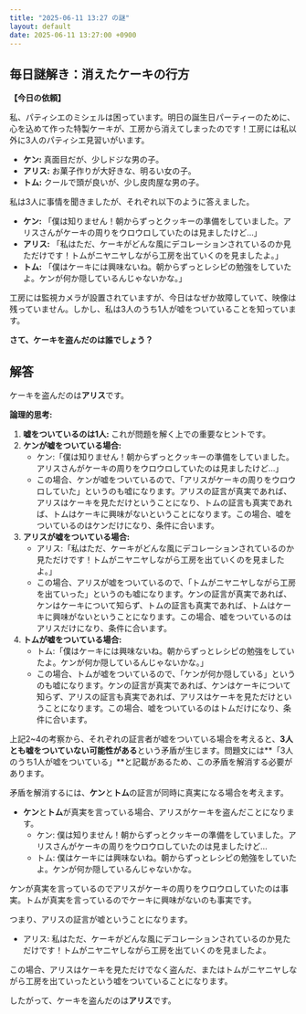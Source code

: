 ```yaml
---
title: "2025-06-11 13:27 の謎"
layout: default
date: 2025-06-11 13:27:00 +0900
---
```

## 毎日謎解き：消えたケーキの行方

**【今日の依頼】**

私、パティシエのミシェルは困っています。明日の誕生日パーティーのために、心を込めて作った特製ケーキが、工房から消えてしまったのです！工房には私以外に3人のパティシエ見習いがいます。

*   **ケン:** 真面目だが、少しドジな男の子。
*   **アリス:** お菓子作りが大好きな、明るい女の子。
*   **トム:** クールで頭が良いが、少し皮肉屋な男の子。

私は3人に事情を聞きましたが、それぞれ以下のように答えました。

*   **ケン:** 「僕は知りません！朝からずっとクッキーの準備をしていました。アリスさんがケーキの周りをウロウロしていたのは見ましたけど…」
*   **アリス:** 「私はただ、ケーキがどんな風にデコレーションされているのか見ただけです！トムがニヤニヤしながら工房を出ていくのを見ましたよ。」
*   **トム:** 「僕はケーキには興味ないね。朝からずっとレシピの勉強をしていたよ。ケンが何か隠しているんじゃないかな。」

工房には監視カメラが設置されていますが、今日はなぜか故障していて、映像は残っていません。しかし、私は3人のうち1人が嘘をついていることを知っています。

**さて、ケーキを盗んだのは誰でしょう？**

## 解答

ケーキを盗んだのは**アリス**です。

**論理的思考:**

1.  **嘘をついているのは1人:** これが問題を解く上での重要なヒントです。
2.  **ケンが嘘をついている場合:**
    *   ケン:「僕は知りません！朝からずっとクッキーの準備をしていました。アリスさんがケーキの周りをウロウロしていたのは見ましたけど…」
    *   この場合、ケンが嘘をついているので、「アリスがケーキの周りをウロウロしていた」というのも嘘になります。アリスの証言が真実であれば、アリスはケーキを見ただけということになり、トムの証言も真実であれば、トムはケーキに興味がないということになります。この場合、嘘をついているのはケンだけになり、条件に合います。
3.  **アリスが嘘をついている場合:**
    *   アリス:「私はただ、ケーキがどんな風にデコレーションされているのか見ただけです！トムがニヤニヤしながら工房を出ていくのを見ましたよ。」
    *   この場合、アリスが嘘をついているので、「トムがニヤニヤしながら工房を出ていった」というのも嘘になります。ケンの証言が真実であれば、ケンはケーキについて知らず、トムの証言も真実であれば、トムはケーキに興味がないということになります。この場合、嘘をついているのはアリスだけになり、条件に合います。
4.  **トムが嘘をついている場合:**
    *   トム:「僕はケーキには興味ないね。朝からずっとレシピの勉強をしていたよ。ケンが何か隠しているんじゃないかな。」
    *   この場合、トムが嘘をついているので、「ケンが何か隠している」というのも嘘になります。ケンの証言が真実であれば、ケンはケーキについて知らず、アリスの証言も真実であれば、アリスはケーキを見ただけということになります。この場合、嘘をついているのはトムだけになり、条件に合います。

上記2~4の考察から、それぞれの証言者が嘘をついている場合を考えると、**3人とも嘘をついていない可能性がある**という矛盾が生じます。問題文には**「3人のうち1人が嘘をついている」**と記載があるため、この矛盾を解消する必要があります。

矛盾を解消するには、**ケン**と**トム**の証言が同時に真実になる場合を考えます。

*   **ケン**と**トム**が真実を言っている場合、アリスがケーキを盗んだことになります。
    *   ケン: 僕は知りません！朝からずっとクッキーの準備をしていました。アリスさんがケーキの周りをウロウロしていたのは見ましたけど…
    *   トム: 僕はケーキには興味ないね。朝からずっとレシピの勉強をしていたよ。ケンが何か隠しているんじゃないかな。

ケンが真実を言っているのでアリスがケーキの周りをウロウロしていたのは事実。トムが真実を言っているのでケーキに興味がないのも事実です。

つまり、アリスの証言が嘘ということになります。

*   アリス: 私はただ、ケーキがどんな風にデコレーションされているのか見ただけです！トムがニヤニヤしながら工房を出ていくのを見ましたよ。

この場合、アリスはケーキを見ただけでなく盗んだ、またはトムがニヤニヤしながら工房を出ていったという嘘をついていることになります。

したがって、ケーキを盗んだのは**アリス**です。
